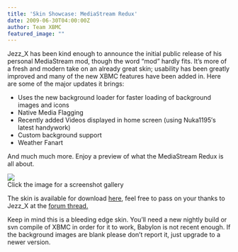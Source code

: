 ```yaml
---
title: 'Skin Showcase: MediaStream Redux'
date: 2009-06-30T04:00:00Z
author: Team XBMC
featured_image: ""
---
```

Jezz\_X has been kind enough to announce the initial public release of his personal MediaStream mod, though the word “mod” hardly fits. It’s more of a fresh and modern take on an already great skin; usability has been greatly improved and many of the new XBMC features have been added in. Here are some of the major updates it brings:

 
 * Uses the new background loader for faster loading of background images and icons
 *  Native Media Flagging 
 * Recently added Videos displayed in home screen (using Nuka1195′s latest handywork) 
 * Custom background support
 * Weather Fanart
 
  And much much more. Enjoy a preview of what the MediaStream Redux is all about.

 [![](/sites/default/files/uploads/screenshot068d.jpg)](/theuni/files/mstream1.jpg)  
 Click the image for a screenshot gallery

    


 The skin is available for download [here](http://blackbolt.x-scene.com/Jezz_X/download_redux.php), feel free to pass on your thanks to Jezz\_X at the [forum thread.](https://forum.kodi.tv/showthread.php?tid=53830)

 Keep in mind this is a bleeding edge skin. You’ll need a new nightly build or svn compile of XBMC in order for it to work, Babylon is not recent enough. If the background images are blank please don’t report it, just upgrade to a newer version.

   

     